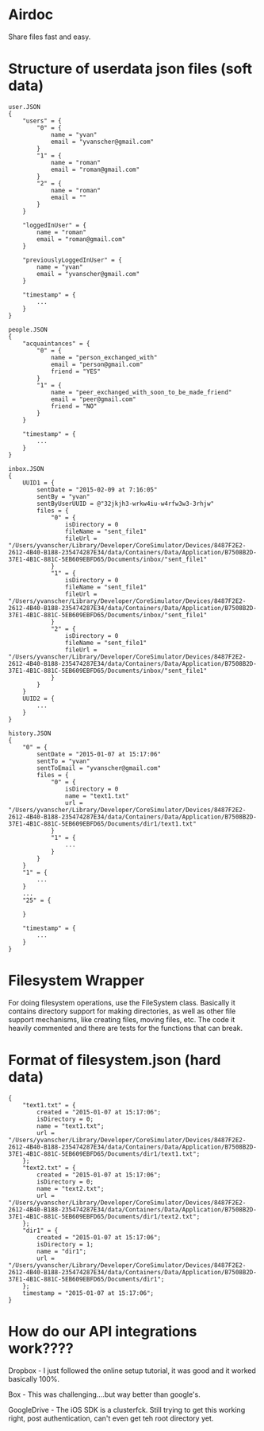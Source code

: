 Airdoc
======

Share files fast and easy.


Structure of userdata json files (soft data)
=====================================
```
user.JSON
{
    "users" = {
        "0" = {
            name = "yvan"
            email = "yvanscher@gmail.com"
        }
        "1" = {
            name = "roman"
            email = "roman@gmail.com"
        }
        "2" = {
            name = "roman"
            email = ""
        }
    }

    "loggedInUser" = {
        name = "roman"
        email = "roman@gmail.com"
    }

    "previouslyLoggedInUser" = {
        name = "yvan"
        email = "yvanscher@gmail.com"
    }
    
    "timestamp" = {
        ...
    }
}

people.JSON
{
    "acquaintances" = {
        "0" = {
            name = "person_exchanged_with"
            email = "person@gmail.com"
            friend = "YES"
        }
        "1" = {
            name = "peer_exchanged_with_soon_to_be_made_friend"
            email = "peer@gmail.com"
            friend = "NO"
        }
    }

    "timestamp" = {
        ...
    }
}

inbox.JSON
{
    UUID1 = {
        sentDate = "2015-02-09 at 7:16:05"
        sentBy = "yvan"
        sentByUserUUID = @"32jkjh3-wrkw4iu-w4rfw3w3-3rhjw"
        files = {
            "0" = {
                isDirectory = 0
                fileName = "sent_file1"
                fileUrl = "/Users/yvanscher/Library/Developer/CoreSimulator/Devices/8487F2E2-2612-4B40-B188-235474287E34/data/Containers/Data/Application/B7508B2D-37E1-4B1C-881C-5EB609EBFD65/Documents/inbox/"sent_file1"
            }
            "1" = {
                isDirectory = 0
                fileName = "sent_file1"
                fileUrl = "/Users/yvanscher/Library/Developer/CoreSimulator/Devices/8487F2E2-2612-4B40-B188-235474287E34/data/Containers/Data/Application/B7508B2D-37E1-4B1C-881C-5EB609EBFD65/Documents/inbox/"sent_file1"
            }
            "2" = {
                isDirectory = 0
                fileName = "sent_file1"
                fileUrl = "/Users/yvanscher/Library/Developer/CoreSimulator/Devices/8487F2E2-2612-4B40-B188-235474287E34/data/Containers/Data/Application/B7508B2D-37E1-4B1C-881C-5EB609EBFD65/Documents/inbox/"sent_file1" 
            }
        }
    }
    UUID2 = {
        ...
    }
}

history.JSON
{
    "0" = {
        sentDate = "2015-01-07 at 15:17:06"
        sentTo = "yvan"
        sentToEmail = "yvanscher@gmail.com"
        files = {
            "0" = {
                isDirectory = 0
                name = "text1.txt"
                url = "/Users/yvanscher/Library/Developer/CoreSimulator/Devices/8487F2E2-2612-4B40-B188-235474287E34/data/Containers/Data/Application/B7508B2D-37E1-4B1C-881C-5EB609EBFD65/Documents/dir1/text1.txt"
            }
            "1" = {
                ...
            }
        }
    }
    "1" = {
        ...
    }
    ...
    "25" = {

    }

    "timestamp" = {
        ...
    }
}
```

Filesystem Wrapper
=================
For doing filesystem operations, use the FileSystem class. Basically it contains directory support for making directories, as well as other file support mechanisms, like creating files, moving files, etc. The code it heavily commented and there are tests for the functions that can break.


Format of filesystem.json (hard data)
====================================
```
{
    "text1.txt" = {
        created = "2015-01-07 at 15:17:06";
        isDirectory = 0;
        name = "text1.txt";
        url = "/Users/yvanscher/Library/Developer/CoreSimulator/Devices/8487F2E2-2612-4B40-B188-235474287E34/data/Containers/Data/Application/B7508B2D-37E1-4B1C-881C-5EB609EBFD65/Documents/dir1/text1.txt";
    };
    "text2.txt" = {
        created = "2015-01-07 at 15:17:06";
        isDirectory = 0;
        name = "text2.txt";
        url = "/Users/yvanscher/Library/Developer/CoreSimulator/Devices/8487F2E2-2612-4B40-B188-235474287E34/data/Containers/Data/Application/B7508B2D-37E1-4B1C-881C-5EB609EBFD65/Documents/dir1/text2.txt";
    };
    "dir1" = {
    	created = "2015-01-07 at 15:17:06";
    	isDirectory = 1;
    	name = "dir1";
    	url = "/Users/yvanscher/Library/Developer/CoreSimulator/Devices/8487F2E2-2612-4B40-B188-235474287E34/data/Containers/Data/Application/B7508B2D-37E1-4B1C-881C-5EB609EBFD65/Documents/dir1";
	};
    timestamp = "2015-01-07 at 15:17:06";
}
```


How do our API integrations work????
====================================
Dropbox - I just followed the online setup tutorial, it was good and it worked basically 100%.

Box - This was challenging....but way better than google's. 

GoogleDrive - The iOS SDK is a clusterfck. Still trying to get this working right, post authentication, can't even get teh root directory yet.
